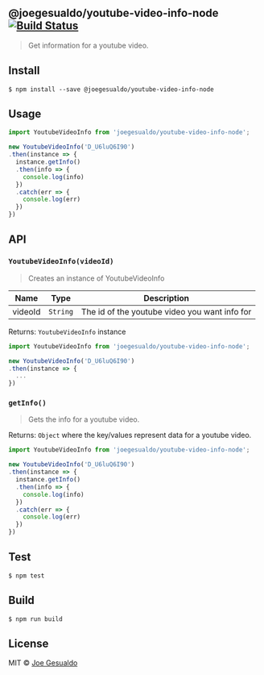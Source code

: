 ## @joegesualdo/youtube-video-info-node [![Build Status](https://travis-ci.org/joegesualdo/youtube-video-info-node.svg?branch=master)](https://travis-ci.org/joegesualdo/youtube-video-info-node)
> Get information for a youtube video.

## Install
```
$ npm install --save @joegesualdo/youtube-video-info-node 
```

## Usage
```javascript
import YoutubeVideoInfo from 'joegesualdo/youtube-video-info-node';

new YoutubeVideoInfo('D_U6luQ6I90')
.then(instance => {
  instance.getInfo()
  .then(info => {
    console.log(info)
  })
  .catch(err => {
    console.log(err)
  })
})


```

## API
### `YoutubeVideoInfo(videoId)`
> Creates an instance of YoutubeVideoInfo 

| Name | Type | Description |
|------|------|-------------|
| videoId | `String` | The id of the youtube video you want info for|

Returns: `YoutubeVideoInfo` instance

```javascript
import YoutubeVideoInfo from 'joegesualdo/youtube-video-info-node';

new YoutubeVideoInfo('D_U6luQ6I90')
.then(instance => {
  ...
})
```

### `getInfo()`
> Gets the info for a youtube video.

Returns: `Object` where the key/values represent data for a youtube video.

```javascript
import YoutubeVideoInfo from 'joegesualdo/youtube-video-info-node';

new YoutubeVideoInfo('D_U6luQ6I90')
.then(instance => {
  instance.getInfo()
  .then(info => {
    console.log(info)
  })
  .catch(err => {
    console.log(err)
  })
})
```
## Test
```
$ npm test
```
## Build
```
$ npm run build
```

## License
MIT © [Joe Gesualdo]()
